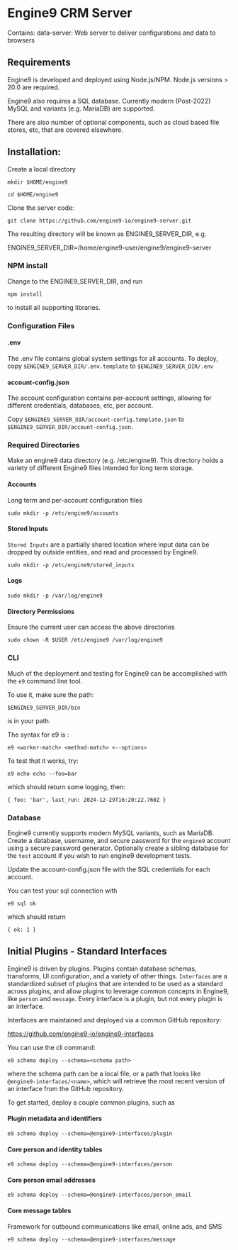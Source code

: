 # Engine9 CRM Server

Contains:
    data-server: Web server to deliver configurations and data to browsers

## Requirements
Engine9 is developed and deployed using Node.js/NPM.  Node.js versions > 20.0 are required.

Engine9 also requires a SQL database.  Currently modern (Post-2022) MySQL and variants (e.g. MariaDB) are supported. 

There are also number of optional components, such as cloud based file stores, etc, that are covered elsewhere.

## Installation:

Create a local directory

`mkdir $HOME/engine9`

`cd $HOME/engine9`

Clone the server code:

`git clone https://github.com/engine9-io/engine9-server.git`

The resulting directory will be known as ENGINE9_SERVER_DIR, e.g.

ENGINE9_SERVER_DIR=/home/engine9-user/engine9/engine9-server

### NPM install
Change to the ENGINE9_SERVER_DIR, and run

`npm install`

to install all supporting libraries.

### Configuration Files
#### .env
The .env file contains global system settings for all accounts. To deploy, copy `$ENGINE9_SERVER_DIR/.env.template` to `$ENGINE9_SERVER_DIR/.env`

#### account-config.json
The account configuration contains per-account settings, allowing for different credentials, databases, etc, per account.

Copy `$ENGINE9_SERVER_DIR/account-config.template.json` to `$ENGINE9_SERVER_DIR/account-config.json`.

### Required Directories
Make an engine9 data directory (e.g. /etc/engine9).  This directory holds a variety of different Engine9 files intended for long term storage. 

#### Accounts
Long term and per-account configuration files

`sudo mkdir -p /etc/engine9/accounts`

#### Stored Inputs
`Stored Inputs` are a partially shared location where input data can be dropped by outside entities, and read and processed by Engine9.

`sudo mkdir -p /etc/engine9/stored_inputs`

#### Logs
`sudo mkdir -p /var/log/engine9`

#### Directory Permissions
Ensure the current user can access the above directories

`sudo chown -R $USER /etc/engine9 /var/log/engine9`


### CLI
Much of the deployment and testing for Engine9 can be accomplished with the `e9` command line tool.

To use it, make sure the path:

`$ENGINE9_SERVER_DIR/bin`

is in your path.

The syntax for e9 is :

`e9 <worker-match> <method-match> <--options>`

To test that it works, try:

`e9 echo echo --foo=bar`

which should return some logging, then:

`{ foo: 'bar', last_run: 2024-12-29T16:20:22.760Z }`


### Database
Engine9 currently supports modern MySQL variants, such as MariaDB.
Create a database, username, and secure password for the `engine9` account using a secure password generator.
Optionally create a sibling database for the `test` account if you wish to run engine9 development tests.

Update the account-config.json file with the SQL credentials for each account.

You can test your sql connection with 

`e9 sql ok`

which should return

`{ ok: 1 }`


## Initial Plugins - Standard Interfaces
Engine9 is driven by plugins.  Plugins contain database schemas, transforms, UI configuration, and a variety of other things.  `Interfaces` are a standardized subset of plugins that are intended to be used as a standard across plugins, and allow plugins to leverage common concepts in Engine9, like `person` and `message`.  Every interface is a plugin, but not every plugin is an interface.

Interfaces are maintained and deployed via a common GitHub repository:

https://github.com/engine9-io/engine9-interfaces

You can use the cli command:

`e9 schema deploy --schema=<schema path>`

where the schema path can be a local file, or a path that looks like `@engine9-interfaces/<name>`, which will retrieve the most recent version of an interface from the GitHub repository.

To get started, deploy a couple common plugins, such as


#### Plugin metadata and identifiers
`e9 schema deploy --schema=@engine9-interfaces/plugin`

#### Core person and identity tables

`e9 schema deploy --schema=@engine9-interfaces/person`

#### Core person email addresses

`e9 schema deploy --schema=@engine9-interfaces/person_email`

#### Core message tables
Framework for outbound communications like email, online ads, and SMS

`e9 schema deploy --schema=@engine9-interfaces/message`





